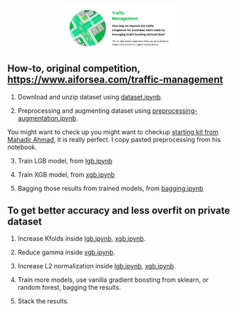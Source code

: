 <p align="center">
    <a href="#readme">
        <img alt="logo" width="50%" src="traffic.png">
    </a>
</p>

## How-to, original competition, https://www.aiforsea.com/traffic-management

1. Download and unzip dataset using [dataset.ipynb](dataset.ipynb).

2. Preprocessing and augmenting dataset using [preprocessing-augmentation.ipynb](preprocessing-augmentation.ipynb).

You might want to check up you might want to checkup [starting kit from Mahadir Ahmad](https://www.kaggle.com/mahadir/grab-traffic-demand-forecasting-starting-kit), it is really perfect. I copy pasted preprocessing from his notebook.

3. Train LGB model, from [lgb.ipynb](lgb.ipynb)

4. Train XGB model, from [xgb.ipynb](xgb.ipynb)

5. Bagging those results from trained models, from [bagging.ipynb](bagging.ipynb)

## To get better accuracy and less overfit on private dataset

1. Increase Kfolds inside [lgb.ipynb](lgb.ipynb), [xgb.ipynb](xgb.ipynb).

2. Reduce gamma inside [xgb.ipynb](xgb.ipynb).

3. Increase L2 normalization inside [lgb.ipynb](lgb.ipynb), [xgb.ipynb](xgb.ipynb).

4. Train more models, use vanilla gradient boosting from sklearn, or random forest, bagging the results.

5. Stack the results.
